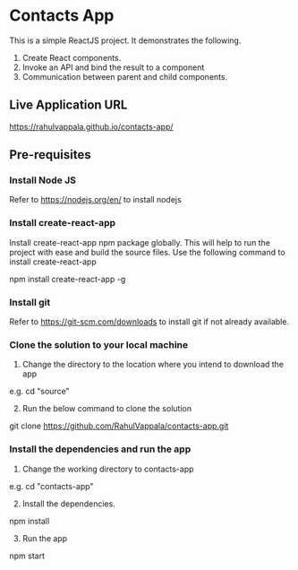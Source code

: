 # Contacts App

This is a simple ReactJS project. It demonstrates the following.

1. Create React components.
2. Invoke an API and bind the result to a component
3. Communication between parent and child components.

## Live Application URL

https://rahulvappala.github.io/contacts-app/

## Pre-requisites

### Install Node JS
Refer to https://nodejs.org/en/ to install nodejs

### Install create-react-app
Install create-react-app npm package globally. This will help to run the project with ease and build the source files. Use the following command to install create-react-app

npm install create-react-app -g

### Install git
Refer to https://git-scm.com/downloads to install git if not already available.

### Clone the solution to your local machine
1. Change the directory to the location where you intend to download the app

  e.g. cd "source"
  
2. Run the below command to clone the solution

  git clone https://github.com/RahulVappala/contacts-app.git
  
### Install the dependencies and run the app
1. Change the working directory to contacts-app

  e.g. cd "contacts-app"
  
2. Install the dependencies.

  npm install
  
3. Run the app

  npm start
